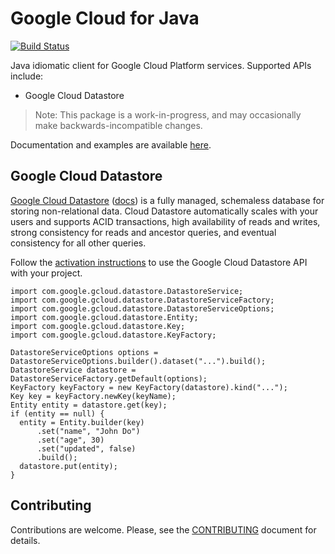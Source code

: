 Google Cloud for Java
=====================

[![Build Status](https://travis-ci.org/aozarov/git-demo.svg?branch=master)](https://travis-ci.org/aozarov/git-demo)

Java idiomatic client for Google Cloud Platform services. Supported APIs include:

 * Google Cloud Datastore


> Note: This package is a work-in-progress, and may occasionally
> make backwards-incompatible changes.

Documentation and examples are available [here](https://github.com/GoogleCloudePlatform/gcloud-java/gh-pages/apidocs).

## Google Cloud Datastore

[Google Cloud Datastore][cloud-datastore] ([docs][cloud-datastore-docs]) is a fully
managed, schemaless database for storing non-relational data. Cloud Datastore
automatically scales with your users and supports ACID transactions, high availability
of reads and writes, strong consistency for reads and ancestor queries, and eventual
consistency for all other queries.

Follow the [activation instructions][cloud-datastore-activation] to use the Google
Cloud Datastore API with your project.

    import com.google.gcloud.datastore.DatastoreService;
    import com.google.gcloud.datastore.DatastoreServiceFactory;
    import com.google.gcloud.datastore.DatastoreServiceOptions;
    import com.google.gcloud.datastore.Entity;
    import com.google.gcloud.datastore.Key;
    import com.google.gcloud.datastore.KeyFactory;

    DatastoreServiceOptions options = DatastoreServiceOptions.builder().dataset("...").build();
    DatastoreService datastore = DatastoreServiceFactory.getDefault(options);
    KeyFactory keyFactory = new KeyFactory(datastore).kind("...");
    Key key = keyFactory.newKey(keyName);
    Entity entity = datastore.get(key);
    if (entity == null) {
      entity = Entity.builder(key)
          .set("name", "John Do")
          .set("age", 30)
          .set("updated", false)
          .build();
      datastore.put(entity);
    }

## Contributing

Contributions are welcome. Please, see the
[CONTRIBUTING](https://github.com/GoogleCloudPlatform/gcloud-java/blob/master/CONTRIBUTING.md)
document for details.

[cloud-datastore]: https://cloud.google.com/datastore/
[cloud-datastore-docs]: https://cloud.google.com/datastore/docs
[cloud-datastore-activation]: https://cloud.google.com/datastore/docs/activate

[cloud-pubsub]: https://cloud.google.com/pubsub/
[cloud-pubsub-docs]: https://cloud.google.com/pubsub/docs

[cloud-storage]: https://cloud.google.com/storage/
[cloud-storage-docs]: https://cloud.google.com/storage/docs/overview
[cloud-storage-create-bucket]: https://cloud.google.com/storage/docs/cloud-console#_creatingbuckets
